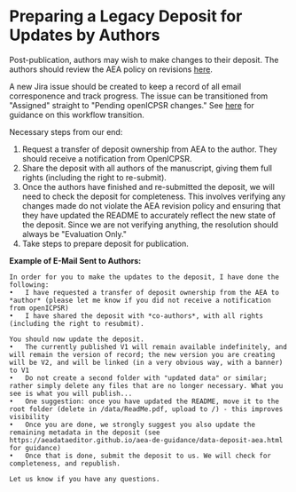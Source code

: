 # Preparing a Legacy Deposit for Updates by Authors

Post-publication, authors may wish to make changes to their deposit. The authors should review the AEA policy on revisions [here](https://www.aeaweb.org/journals/data/policy-revisions). 

A new Jira issue should be created to keep a record of all email corresponence and track progress. The issue can be transitioned from "Assigned" straight to "Pending openICPSR changes." See [here](https://github.com/labordynamicsinstitute/replicability-training/blob/master/Post-Publication_Modifications.md) for guidance on this workflow transition.

Necessary steps from our end:
1. Request a transfer of deposit ownership from AEA to the author. They should receive a notification from OpenICPSR.
2. Share the deposit with all authors of the manuscript, giving them full rights (including the right to re-submit).
3. Once the authors have finished and re-submitted the deposit, we will need to check the deposit for completeness. This involves verifying any changes made do not violate the AEA revision policy and ensuring that they have updated the README to accurately reflect the new state of the deposit. Since we are not verifying anything, the resolution should always be "Evaluation Only."
4. Take steps to prepare deposit for publication.


**Example of E-Mail Sent to Authors:**
```
In order for you to make the updates to the deposit, I have done the following:
•	I have requested a transfer of deposit ownership from the AEA to *author* (please let me know if you did not receive a notification from openICPSR)
•	I have shared the deposit with *co-authors*, with all rights (including the right to resubmit).

You should now update the deposit. 
•	The currently published V1 will remain available indefinitely, and will remain the version of record; the new version you are creating will be V2, and will be linked (in a very obvious way, with a banner) to V1
•	Do not create a second folder with "updated data" or similar; rather simply delete any files that are no longer necessary. What you see is what you will publish...
•	One suggestion: once you have updated the README, move it to the root folder (delete in /data/ReadMe.pdf, upload to /) - this improves visibility
•	Once you are done, we strongly suggest you also update the remaining metadata in the deposit (see https://aeadataeditor.github.io/aea-de-guidance/data-deposit-aea.html for guidance)
•	Once that is done, submit the deposit to us. We will check for completeness, and republish.

Let us know if you have any questions.
```
